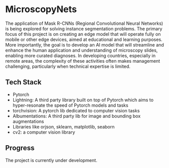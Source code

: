 # MicroscopyNets

The application of Mask R-CNNs (Regional Convolutional Neural Networks) is being explored for solving instance segmentation problems. The primary focus of this project
is on creating an edge model that will operate fully on mobile or other edge devices, aimed at educational and learning purposes. More importantly, the goal is to develop an AI model that will streamline and enhance the human application and understanding of microscopy slides, enabling more curated diagnoses. In developing countries, especially in remote areas, the complexity of these activities often makes management challenging, particularly when technical expertise is limited.

## Tech Stack
* Pytorch
* Lightning: A third party library built on top of Pytorch which aims to hyper-resonate the speed of Pytorch models and tasks
* torchvision: A pytorch lib dedicated to computer vision tasks
* Albumentations: A third party lib for image and bounding box augmentations
* Libraries like orjson, sklearn, matplotlib, seaborn
* cv2: a computer vision library

## Progress
The project is currently under development.
